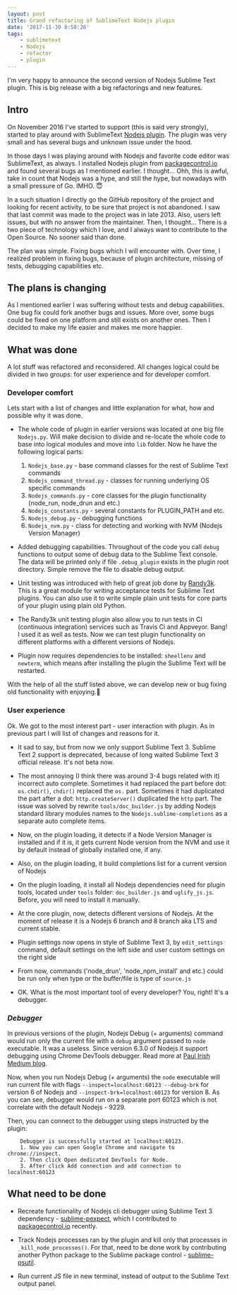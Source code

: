 ```yaml
---
layout: post
title: Grand refactoring of SublimeText Nodejs plugin
date: '2017-11-30 8:58:26'
tags:
    - sublimetext
    - Nodejs
    - refactor
    - plugin
---
```


I'm very happy to announce the second version of Nodejs Sublime Text plugin. 
This is big release with a big refactorings and new features.

## Intro

On November 2016 I've started to support (this is said very strongly), 
started to play around with SublimeText [Nodejs plugin](https://packagecontrol.io/packages/Nodejs). The plugin was very 
small and has several bugs and unknown issue under the hood.

In those days I was playing around with Nodejs and favorite code editor was 
SublimeText, as always. I installed Nodejs plugin from 
[packagecontrol.io](https://packagecontrol.io) and found several bugs as I 
mentioned earlier. I thought... Ohh, this is awful, take in count that Nodejs
was a hype, and still the hype, but nowadays with a small pressure of Go. IMHO. 😇

In a such situation I directly go the GitHub repository of the project and 
looking for recent activity, to be sure that project is not abandoned. I saw 
that last commit was made to the project was in late 2013. Also, users left 
issues, but with no answer from the maintainer. Then, I thought... There is a 
two piece of technology which I love, and I always want to contribute to the 
Open Source. No sooner said than done. 

The plan was simple. Fixing bugs which I will encounter with. Over time, I 
realized problem in fixing bugs, because of plugin architecture, missing of 
tests, debugging capabilities etc.

## The plans is changing

As I mentioned earlier I was suffering without tests and debug capabilities. 
One bug fix could fork another bugs and issues. More over, some bugs could be 
fixed on one platform and still exists on another ones. Then I decided to make 
my life easier and makes me more happier.

## What was done

A lot stuff was refactored and reconsidered. All changes logical could be 
divided in two groups: for user experience and for developer comfort.

### Developer comfort
Lets start with a list of changes and little explanation for what, how and 
possible why it was done.
- The whole code of plugin in earlier versions was located at one big file 
`Nodejs.py`. Will make decision to divide and re-locate the whole code to base 
into logical modules and move into `lib` folder. Now he have the following 
logical parts:
    1. `Nodejs_base.py` - base command classes for the rest of Sublime Text commands
    2. `Nodejs_command_thread.py` - classes for running underlying OS specific commands
    3. `Nodejs_commands.py` - core classes for the plugin functionality (node_run, node_drun and etc.)
    4. `Nodejs_constants.py` - several constants for PLUGIN_PATH and etc.
    5. `Nodejs_debug.py` - debugging functions
    6. `Nodejs_nvm.py` - class for detecting and working with NVM (Nodejs Version Manager)

- Added debugging capabilities. Throughout of the code you call `debug` functions 
to output some of debug data to the Sublime Text console. The data will be printed 
only if file `.debug_plugin` exists in the plugin root directory. Simple remove 
the file to disable debug output.

- Unit testing was introduced with help of great job done by [Randy3k](https://github.com/randy3k/UnitTesting).
This is a great module for writing acceptance tests for Sublime Text 
plugins. You can also use it to write simple plain unit tests for core parts 
of your plugin using plain old Python.

- The Randy3k unit testing plugin also allow you to run tests in CI (continuous 
integration) services such as Travis Ci and Appveyor. Bang! I used it as well as 
tests. Now we can test plugin functionality on different platforms with a 
different versions of Nodejs.

- Plugin now requires dependencies to be installed: `sheellenv` and `newterm`, 
which means after installing the plugin the Sublime Text will be restarted.

With the help of all the stuff listed above, we can develop new or bug fixing 
old functionality with enjoying.🕺

### User experience

Ok. We got to the most interest part - user interaction with plugin. As in 
previous part I will list of changes and reasons for it.
- It sad to say, but from now we only support Sublime Text 3. Sublime Text 2 
support is deprecated, because of long waited Sublime Text 3 official release.
It's not beta now.

- The most annoying (I think there was around 3-4 bugs related with it) incorrect 
auto complete. Sometimes it had replaced the part before dot: `os.chdir()`, 
`chdir()` replaced the `os.` part. Sometimes it had duplicated the part after a 
dot: `http.createServer()` duplicated the `http` part. The issue was solved by 
rewrite `tools/doc_builder.js` by adding Nodejs standard library modules names 
to the `Nodejs.sublime-completions` as a separate auto complete items.

- Now, on the plugin loading, it detects if a Node Version Manager is installed 
and if it is, it gets current Node version from the NVM and use it by default 
instead of globally installed one, if any.

- Also, on the plugin loading, it build completions list for a current version of 
Nodejs

- On the plugin loading, it install all Nodejs dependencies need for plugin tools, 
located under `tools` folder: `doc_builder.js` and `uglify_js.js`. Before, you 
will need to install it manually.

- At the core plugin, now, detects different versions of Nodejs. At the moment 
of release it is a Nodejs 6 branch and 8 branch aka LTS and current stable.

- Plugin settings now opens in style of Sublime Text 3, by `edit_settings` 
command, default settings on the left side and user custom settings on the right 
side

- From now, commands ('node_drun', 'node_npm_install' and etc.) could be run only 
when type or the buffer/file is type of `source.js`

- OK. What is the most important tool of every developer? You, right! It's a debugger.

### *Debugger* 

In previous versions of the plugin, Nodejs Debug (+ arguments)
command would run only the current file with a `debug` argument passed to `node` 
executable. It was a useless. Since version 6.3.0 of Nodejs it support debugging 
using Chrome DevTools debugger. Read more at [Paul Irish Medium blog](https://medium.com/@paul_irish/debugging-node-js-nightlies-with-chrome-devtools-7c4a1b95ae27).

Now, when you run Nodejs Debug (+ arguments) the `node` executable will run 
current file with flags `--inspect=localhost:60123 --debug-brk` for version 6 of 
Nodejs and `--inspect-brk=localhost:60123` for version 8. As you can see, 
debugger would run on a separate port 60123 which is not correlate with 
 the default Nodejs - 9229.

Then, you can connect to the debugger using steps instructed by the plugin:
```text
    Debugger is successfully started at localhost:60123.
    1. Now you can open Google Chrome and navigate to chrome://inspect.
    2. Then click Open dedicated DevTools for Node. 
    3. After click Add connection and add connection to localhost:60123
```

## What need to be done

- Recreate functionality of Nodejs cli debugger using Sublime Text 3 dependency - 
[sublime-pexpect](https://github.com/varp/sublime-pexpect), which I contributed 
to [packagecontrol.io](https://packagecontrol.io) recently.

- Track Nodejs processes ran by the plugin and kill only that processes in 
`_kill_node_processes()`. For that, need to be done work by contributing another 
Python package to the Sublime package control - [sublime-psutil](https://github.com/varp/sublime-psutil).

- Run current JS file in new terminal, instead of output to the Sublime Text 
output panel.